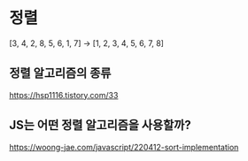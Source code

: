 # 정렬

[3, 4, 2, 8, 5, 6, 1, 7] -> [1, 2, 3, 4, 5, 6, 7, 8]

## 정렬 알고리즘의 종류

https://hsp1116.tistory.com/33

## JS는 어떤 정렬 알고리즘을 사용할까?

https://woong-jae.com/javascript/220412-sort-implementation
